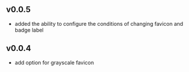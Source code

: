 ## v0.0.5

* added the ability to configure the conditions of changing favicon and badge label

## v0.0.4

* add option for grayscale favicon
